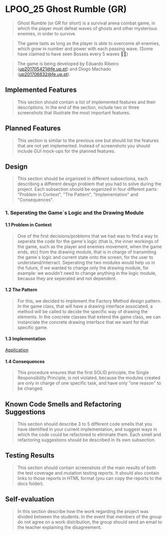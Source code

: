 # LPOO_25 Ghost Rumble (GR)

> Ghost Rumble (or GR for short) is a survival arena combat game, in which the player must defeat waves of ghosts and other mysterious enemies, in order to survive.

> The game lasts as long as the player is able to overcome all enemies, which grow in number and power with each passing wave. (Some have claimed to have seen Bosses every 5 waves 👀👀)

> The game is being developed by Eduardo Ribeiro (up201705421@fe.up.pt) and Diogo Machado (up201706832@fe.up.pt).

## Implemented Features

> This section should contain a list of implemented features and their descriptions. In the end of the section, include two or three screenshots that illustrate the most important features.

## Planned Features

> This section is similar to the previous one but should list the features that are not yet implemented. Instead of screenshots you should include GUI mock-ups for the planned features.

## Design

> This section should be organized in different subsections, each describing a different design problem that you had to solve during the project. Each subsection should be organized in four different parts: "Problem in Context", "The Pattern", "Implementation" and "Consequences".

### 1. Seperating the Game´s Logic and the Drawing Module
     
#### 1.1 Problem in Context
     
> One of the first decisions/problems that we had was to find a way to seperate the code for the game's logic (that is, the inner workings of the game, such as the player and enemies movement, when the game ends, etc) from the drawing module, that is in charge of transmiting the game´s logic and current state onto the screen, for the user to understand/interract. Seperating the two modules would help us in the future, if we wanted to change only the drawing module, for example: we wouldn't need to change anything in the logic module, because they are seperated and not dependent.
     
#### 1.2 The Pattern
     
> For this, we decided to implement the Factory Method design pattern. In the game class, that will have a drawing interface associated, a method will be called to decide the specific way of drawing the elements. In the concrete classes that extend the game class, we can instanciate the concrete drawing interface that we want for that specific game.
     
#### 1.3 Implementation
     
[Application](../GhostRumble/src/main/java/com/aor/ghostrumble/Application.java)
     
     
#### 1.4 Consequences
     
> This procedure ensures that the first SOLID principle, the Single Responsibility Principle, is not violated, because the modules created are only in charge of one specific task, and have only "one reason" to be changed.

## Known Code Smells and Refactoring Suggestions

> This section should describe 3 to 5 different code smells that you have identified in your current implementation, and suggest ways in which the code could be refactored to eliminate them. Each smell and refactoring suggestions should be described in its own subsection.

## Testing Results

> This section should contain screenshots of the main results of both the test coverage and mutation testing reports. It should also contain links to those reports in HTML format (you can copy the reports to the docs folder).

## Self-evaluation

> In this section describe how the work regarding the project was divided between the students. In the event that members of the group do not agree on a work distribution, the group should send an email to the teacher explaining the disagreement.

